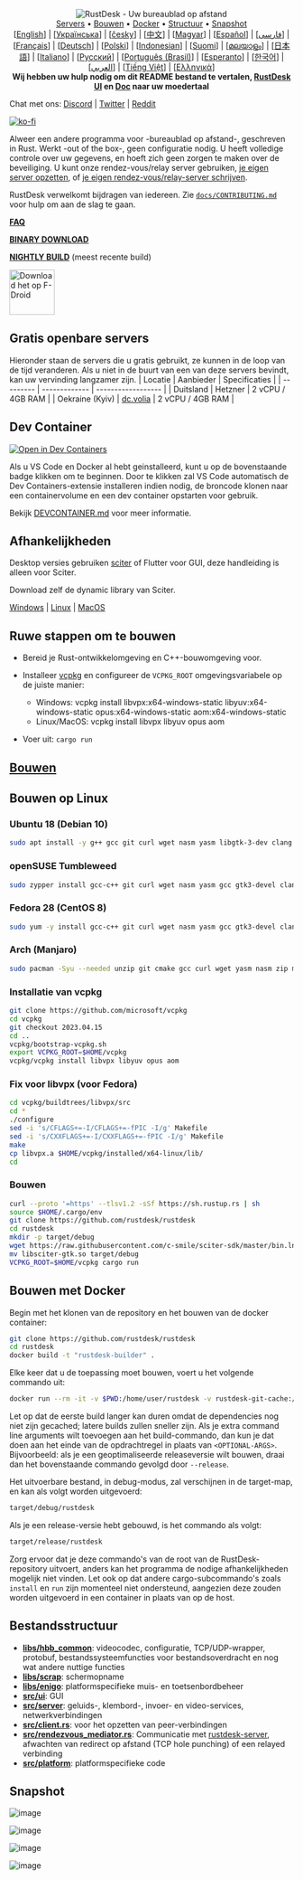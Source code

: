 <p align="center">
  <img src="../res/logo-header.svg" alt="RustDesk - Uw bureaublad op afstand"><br>
  <a href="#free-public-servers">Servers</a> •
  <a href="#raw-steps-to-build">Bouwen</a> •
  <a href="#how-to-build-with-docker">Docker</a> •
  <a href="#file-structure">Structuur</a> •
  <a href="#snapshot">Snapshot</a><br>
  [<a href="../README.md">English</a>] | [<a href="README-UA.md">Українська</a>] | [<a href="README-CS.md">česky</a>] | [<a href="README-ZH.md">中文</a>] | [<a href="README-HU.md">Magyar</a>] | [<a href="README-ES.md">Español</a>] | [<a href="README-FA.md">فارسی</a>] | [<a href="README-FR.md">Français</a>] | [<a href="README-DE.md">Deutsch</a>] | [<a href="README-PL.md">Polski</a>] | [<a href="README-ID.md">Indonesian</a>] | [<a href="README-FI.md">Suomi</a>] | [<a href="README-ML.md">മലയാളം</a>] | [<a href="README-JP.md">日本語</a>] | [<a href="README-IT.md">Italiano</a>] | [<a href="README-RU.md">Русский</a>] | [<a href="README-PTBR.md">Português (Brasil)</a>] | [<a href="README-EO.md">Esperanto</a>] | [<a href="README-KR.md">한국어</a>] | [<a href="README-AR.md">العربي</a>] | [<a href="README-VN.md">Tiếng Việt</a>] | [<a href="README-GR.md">Ελληνικά</a>]<br>
  <b>Wij hebben uw hulp nodig om dit README bestand te vertalen, <a href="https://github.com/rustdesk/rustdesk/tree/master/src/lang">RustDesk UI</a> en <a href="https://github.com/rustdesk/doc.rustdesk.com">Doc</a> naar uw moedertaal</b>
</p>

Chat met ons: [Discord](https://discord.gg/nDceKgxnkV) | [Twitter](https://twitter.com/rustdesk) | [Reddit](https://www.reddit.com/r/rustdesk)

[![ko-fi](https://ko-fi.com/img/githubbutton_sm.svg)](https://ko-fi.com/I2I04VU09)

Alweer een andere programma voor -bureaublad op afstand-, geschreven in Rust. Werkt -out of the box-, geen configuratie nodig. U heeft volledige controle over uw gegevens, en hoeft zich geen zorgen te maken over de beveiliging. U kunt onze rendez-vous/relay server gebruiken, [je eigen server opzetten](https://rustdesk.com/blog/id-relay-set), of [je eigen rendez-vous/relay-server schrijven](https://github.com/rustdesk/rustdesk-server-demo).

RustDesk verwelkomt bijdragen van iedereen. Zie [`docs/CONTRIBUTING.md`](CONTRIBUTING.md) voor hulp om aan de slag te gaan.

[**FAQ**](https://github.com/rustdesk/rustdesk/wiki/FAQ)

[**BINARY DOWNLOAD**](https://github.com/rustdesk/rustdesk/releases)

[**NIGHTLY BUILD**](https://github.com/rustdesk/rustdesk/releases/tag/nightly) (meest recente build)

[<img src="https://fdroid.gitlab.io/artwork/badge/get-it-on.png"
    alt="Download het op F-Droid"
    height="80">](https://f-droid.org/en/packages/com.support.support)

## Gratis openbare servers

Hieronder staan de servers die u gratis gebruikt, ze kunnen in de loop van de tijd veranderen. Als u niet in de buurt van een van deze servers bevindt, kan uw vervinding langzamer zijn.
| Locatie | Aanbieder | Specificaties |
| --------- | ------------- | ------------------ |
| Duitsland | Hetzner | 2 vCPU / 4GB RAM |
| Oekraine (Kyiv) | [dc.volia](https://dc.volia.com) | 2 vCPU / 4GB RAM |

## Dev Container

[![Open in Dev Containers](https://img.shields.io/static/v1?label=Dev%20Container&message=Open&color=blue&logo=visualstudiocode)](https://vscode.dev/redirect?url=vscode://ms-vscode-remote.remote-containers/cloneInVolume?url=https://github.com/rustdesk/rustdesk)

Als u VS Code en Docker al hebt geinstalleerd, kunt u op de bovenstaande badge klikken om te beginnen. Door te klikken zal VS Code automatisch de Dev Containers-extensie installeren indien nodig, de broncode klonen naar een containervolume en een dev container opstarten voor gebruik.

Bekijk [DEVCONTAINER.md](docs/DEVCONTAINER.md) voor meer informatie.

## Afhankelijkheden

Desktop versies gebruiken [sciter](https://sciter.com/) of Flutter voor GUI, deze handleiding is alleen voor Sciter.

Download zelf de dynamic library van Sciter.

[Windows](https://raw.githubusercontent.com/c-smile/sciter-sdk/master/bin.win/x64/sciter.dll) |
[Linux](https://raw.githubusercontent.com/c-smile/sciter-sdk/master/bin.lnx/x64/libsciter-gtk.so) |
[MacOS](https://raw.githubusercontent.com/c-smile/sciter-sdk/master/bin.osx/libsciter.dylib)

## Ruwe stappen om te bouwen

- Bereid je Rust-ontwikkelomgeving en C++-bouwomgeving voor.

- Installeer [vcpkg](https://github.com/microsoft/vcpkg) en configureer de `VCPKG_ROOT` omgevingsvariabele op de juiste manier:

  - Windows: vcpkg install libvpx:x64-windows-static libyuv:x64-windows-static opus:x64-windows-static aom:x64-windows-static
  - Linux/MacOS: vcpkg install libvpx libyuv opus aom

- Voer uit: `cargo run`

## [Bouwen](https://rustdesk.com/docs/en/dev/build/)

## Bouwen op Linux

### Ubuntu 18 (Debian 10)

```sh
sudo apt install -y g++ gcc git curl wget nasm yasm libgtk-3-dev clang libxcb-randr0-dev libxdo-dev libxfixes-dev libxcb-shape0-dev libxcb-xfixes0-dev libasound2-dev libpulse-dev cmake
```

### openSUSE Tumbleweed 

```sh
sudo zypper install gcc-c++ git curl wget nasm yasm gcc gtk3-devel clang libxcb-devel libXfixes-devel cmake alsa-lib-devel gstreamer-devel gstreamer-plugins-base-devel xdotool-devel
```

### Fedora 28 (CentOS 8)

```sh
sudo yum -y install gcc-c++ git curl wget nasm yasm gcc gtk3-devel clang libxcb-devel libxdo-devel libXfixes-devel pulseaudio-libs-devel cmake alsa-lib-devel
```

### Arch (Manjaro)

```sh
sudo pacman -Syu --needed unzip git cmake gcc curl wget yasm nasm zip make pkg-config clang gtk3 xdotool libxcb libxfixes alsa-lib pipewire
```

### Installatie van vcpkg

```sh
git clone https://github.com/microsoft/vcpkg
cd vcpkg
git checkout 2023.04.15
cd ..
vcpkg/bootstrap-vcpkg.sh
export VCPKG_ROOT=$HOME/vcpkg
vcpkg/vcpkg install libvpx libyuv opus aom
```

### Fix voor libvpx (voor Fedora)

```sh
cd vcpkg/buildtrees/libvpx/src
cd *
./configure
sed -i 's/CFLAGS+=-I/CFLAGS+=-fPIC -I/g' Makefile
sed -i 's/CXXFLAGS+=-I/CXXFLAGS+=-fPIC -I/g' Makefile
make
cp libvpx.a $HOME/vcpkg/installed/x64-linux/lib/
cd
```

### Bouwen

```sh
curl --proto '=https' --tlsv1.2 -sSf https://sh.rustup.rs | sh
source $HOME/.cargo/env
git clone https://github.com/rustdesk/rustdesk
cd rustdesk
mkdir -p target/debug
wget https://raw.githubusercontent.com/c-smile/sciter-sdk/master/bin.lnx/x64/libsciter-gtk.so
mv libsciter-gtk.so target/debug
VCPKG_ROOT=$HOME/vcpkg cargo run
```

## Bouwen met Docker

Begin met het klonen van de repository en het bouwen van de docker container:

```sh
git clone https://github.com/rustdesk/rustdesk
cd rustdesk
docker build -t "rustdesk-builder" .
```

Elke keer dat u de toepassing moet bouwen, voert u het volgende commando uit:

```sh
docker run --rm -it -v $PWD:/home/user/rustdesk -v rustdesk-git-cache:/home/user/.cargo/git -v rustdesk-registry-cache:/home/user/.cargo/registry -e PUID="$(id -u)" -e PGID="$(id -g)" rustdesk-builder
```

Let op dat de eerste build langer kan duren omdat de dependencies nog niet zijn gecached; latere builds zullen sneller zijn. Als je extra command line arguments wilt toevoegen aan het build-commando, dan kun je dat doen aan het einde van de opdrachtregel in plaats van `<OPTIONAL-ARGS>`. Bijvoorbeeld: als je een geoptimaliseerde releaseversie wilt bouwen, draai dan het bovenstaande commando gevolgd door `--release`.

 Het uitvoerbare bestand, in debug-modus, zal verschijnen in de target-map, en kan als volgt worden uitgevoerd:

```sh
target/debug/rustdesk
```

Als je een release-versie hebt gebouwd, is het commando als volgt:

```sh
target/release/rustdesk
```

Zorg ervoor dat je deze commando's van de root van de RustDesk-repository uitvoert, anders kan het programma de nodige afhankelijkheden mogelijk niet vinden. Let ook op dat andere cargo-subcommando's zoals `install` en `run` zijn momenteel niet ondersteund, aangezien deze zouden worden uitgevoerd in een container in plaats van op de host.

## Bestandsstructuur

- **[libs/hbb_common](https://github.com/rustdesk/rustdesk/tree/master/libs/hbb_common)**: videocodec, configuratie, TCP/UDP-wrapper, protobuf, bestandssysteemfuncties voor bestandsoverdracht en nog wat andere nuttige functies
- **[libs/scrap](https://github.com/rustdesk/rustdesk/tree/master/libs/scrap)**: schermopname
- **[libs/enigo](https://github.com/rustdesk/rustdesk/tree/master/libs/enigo)**: platformspecifieke muis- en toetsenbordbeheer
- **[src/ui](https://github.com/rustdesk/rustdesk/tree/master/src/ui)**: GUI
- **[src/server](https://github.com/rustdesk/rustdesk/tree/master/src/server)**: geluids-, klembord-, invoer- en video-services, netwerkverbindingen
- **[src/client.rs](https://github.com/rustdesk/rustdesk/tree/master/src/client.rs)**: voor het opzetten van peer-verbindingen
- **[src/rendezvous_mediator.rs](https://github.com/rustdesk/rustdesk/tree/master/src/rendezvous_mediator.rs)**: Communicatie met [rustdesk-server](https://github.com/rustdesk/rustdesk-server), afwachten van redirect op afstand (TCP hole punching) of een relayed verbinding
- **[src/platform](https://github.com/rustdesk/rustdesk/tree/master/src/platform)**: platformspecifieke code

## Snapshot

![image](https://user-images.githubusercontent.com/71636191/113112362-ae4deb80-923b-11eb-957d-ff88daad4f06.png)

![image](https://user-images.githubusercontent.com/71636191/113112619-f705a480-923b-11eb-911d-97e984ef52b6.png)

![image](https://user-images.githubusercontent.com/71636191/113112857-3fbd5d80-923c-11eb-9836-768325faf906.png)

![image](https://user-images.githubusercontent.com/71636191/135385039-38fdbd72-379a-422d-b97f-33df71fb1cec.png)
